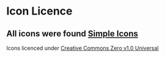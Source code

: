 # Icon Licence

## All icons were found [Simple Icons](https://simpleicons.org/)

Icons licenced under [Creative Commons Zero v1.0 Universal](https://github.com/simple-icons/simple-icons/blob/develop/LICENSE.md)